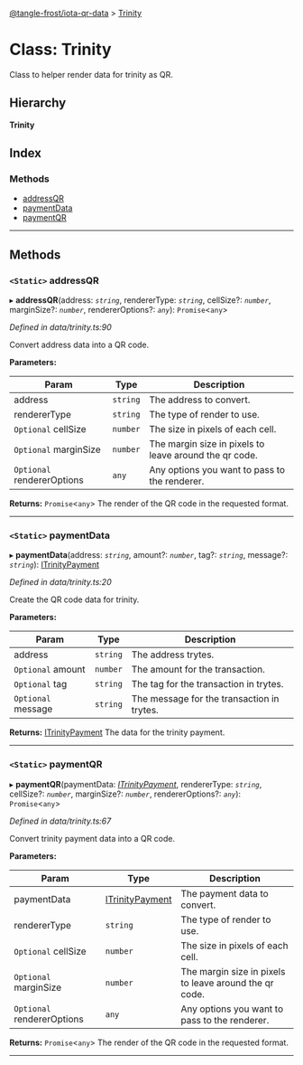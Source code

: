 [@tangle-frost/iota-qr-data](../README.md) > [Trinity](../classes/trinity.md)

# Class: Trinity

Class to helper render data for trinity as QR.

## Hierarchy

**Trinity**

## Index

### Methods

* [addressQR](trinity.md#addressqr)
* [paymentData](trinity.md#paymentdata)
* [paymentQR](trinity.md#paymentqr)

---

## Methods

<a id="addressqr"></a>

### `<Static>` addressQR

▸ **addressQR**(address: *`string`*, rendererType: *`string`*, cellSize?: *`number`*, marginSize?: *`number`*, rendererOptions?: *`any`*): `Promise`<`any`>

*Defined in data/trinity.ts:90*

Convert address data into a QR code.

**Parameters:**

| Param | Type | Description |
| ------ | ------ | ------ |
| address | `string` |  The address to convert. |
| rendererType | `string` |  The type of render to use. |
| `Optional` cellSize | `number` |  The size in pixels of each cell. |
| `Optional` marginSize | `number` |  The margin size in pixels to leave around the qr code. |
| `Optional` rendererOptions | `any` |  Any options you want to pass to the renderer. |

**Returns:** `Promise`<`any`>
The render of the QR code in the requested format.

___
<a id="paymentdata"></a>

### `<Static>` paymentData

▸ **paymentData**(address: *`string`*, amount?: *`number`*, tag?: *`string`*, message?: *`string`*): [ITrinityPayment](../interfaces/itrinitypayment.md)

*Defined in data/trinity.ts:20*

Create the QR code data for trinity.

**Parameters:**

| Param | Type | Description |
| ------ | ------ | ------ |
| address | `string` |  The address trytes. |
| `Optional` amount | `number` |  The amount for the transaction. |
| `Optional` tag | `string` |  The tag for the transaction in trytes. |
| `Optional` message | `string` |  The message for the transaction in trytes. |

**Returns:** [ITrinityPayment](../interfaces/itrinitypayment.md)
The data for the trinity payment.

___
<a id="paymentqr"></a>

### `<Static>` paymentQR

▸ **paymentQR**(paymentData: *[ITrinityPayment](../interfaces/itrinitypayment.md)*, rendererType: *`string`*, cellSize?: *`number`*, marginSize?: *`number`*, rendererOptions?: *`any`*): `Promise`<`any`>

*Defined in data/trinity.ts:67*

Convert trinity payment data into a QR code.

**Parameters:**

| Param | Type | Description |
| ------ | ------ | ------ |
| paymentData | [ITrinityPayment](../interfaces/itrinitypayment.md) |  The payment data to convert. |
| rendererType | `string` |  The type of render to use. |
| `Optional` cellSize | `number` |  The size in pixels of each cell. |
| `Optional` marginSize | `number` |  The margin size in pixels to leave around the qr code. |
| `Optional` rendererOptions | `any` |  Any options you want to pass to the renderer. |

**Returns:** `Promise`<`any`>
The render of the QR code in the requested format.

___

